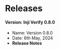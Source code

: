 # Releases

#### Version: Inji Verify 0.8.0

* Name: Version 0.8.0
* Date: 6th May, 2024
* **Release Notes**
